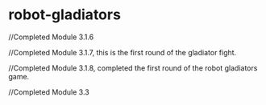 # robot-gladiators

//Completed Module 3.1.6 

//Completed Module 3.1.7, this is the first round of the gladiator fight.

//Completed Module 3.1.8, completed the first round of the robot gladiators game.

//Completed Module 3.3